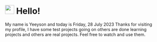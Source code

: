  <h1>
    <img src="https://emojis.slackmojis.com/emojis/images/1643510097/45343/hi.gif?1643510097" width="30"/> 
    Hello!
 </h1>
 <p>
    My name is Yeeyson and today is Friday, 28 July 2023
    Thanks for visiting my profile, I have some test projects going on others are done learning projects and others are real projects.
    Feel free to watch and use them.
 </p>